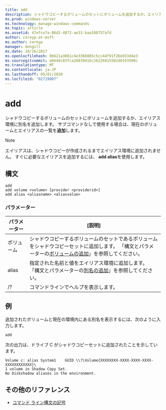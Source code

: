 ```yaml
---
title: add
description: シャドウコピーするボリュームのセットにボリュームを追加するか、エイリアス環境にエイリアスを追加する [追加] コマンドの参照トピック。
ms.prod: windows-server
ms.technology: manage-windows-commands
ms.topic: article
ms.assetid: 47efce7a-86d2-4872-ae31-baa108757afd
author: coreyp-at-msft
ms.author: coreyp
manager: dongill
ms.date: 10/16/2017
ms.openlocfilehash: 9b621a3061c4e3366085c5cc44f91f26dd33d4e3
ms.sourcegitcommit: ab64dc83fca28039416c26226815502d0193500c
ms.translationtype: MT
ms.contentlocale: ja-JP
ms.lasthandoff: 05/01/2020
ms.locfileid: "82719007"
---
```

# <a name="add"></a>add

シャドウコピーするボリュームのセットにボリュームを追加するか、エイリアス環境に別名を追加します。 サブコマンドなしで使用する場合は、現在のボリュームとエイリアスの一覧を**追加**します。

> [!NOTE]
> エイリアスは、シャドウコピーが作成されるまでエイリアス環境に追加されません。 すぐに必要なエイリアスを追加するには、 **add alias**を使用します。

## <a name="syntax"></a>構文

```
add
add volume <volume> [provider <providerid>]
add alias <aliasname> <aliasvalue>
```

### <a name="parameters"></a>パラメーター

| パラメーター | [説明] |
| ---------- | ----------- |
| ボリューム | シャドウコピーするボリュームのセットであるボリュームをシャドウコピーセットに追加します。 「構文とパラメーターの[ボリュームの追加](add-volume.md)」を参照してください。 |
| alias | 指定された名前と値をエイリアス環境に追加します。 「構文とパラメーターの[別名の追加](add-alias.md)」を参照してください。 |
| /? | コマンドラインでヘルプを表示します。 |

## <a name="examples"></a>例

追加されたボリュームと現在の環境内にある別名を表示するには、次のように入力します。

```
add
```

次の出力は、ドライブ C がシャドウコピーセットに追加されたことを示しています。

```
Volume c: alias System1    GUID \\?\Volume{XXXXXXXX-XXXX-XXXX-XXXX-XXXXXXXXXXXX}\
1 volume in Shadow Copy Set.
No Diskshadow aliases in the environment.
```

## <a name="additional-references"></a>その他のリファレンス

- [コマンド ライン構文の記号](command-line-syntax-key.md)